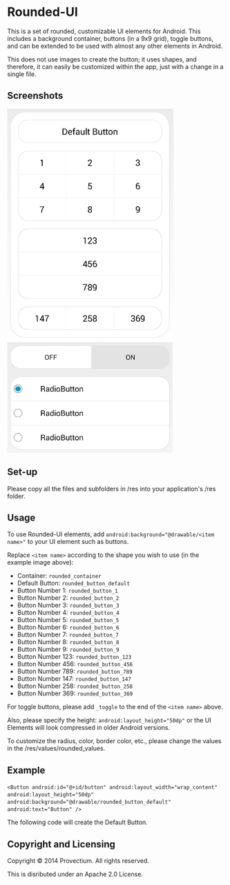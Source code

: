 Rounded-UI
==========

This is a set of rounded, customizable UI elements for Android. This includes a background container, buttons (in a 9x9 grid), toggle buttons, and can be extended to be used with almost any other elements in Android.

This does not use images to create the button; it uses shapes, and therefore, it can easily be customized within the app, just with a change in a single file.

Screenshots
----
![Example image 1](./example1.png)
![Example image 2](./example2.png)

Set-up
----

Please copy all the files and subfolders in /res into your application's /res folder.

Usage
----

To use Rounded-UI elements, add `android:background="@drawable/<item name>"` to your UI element such as buttons.

Replace `<item name>` according to the shape you wish to use (in the example image above):

- Container: `rounded_container`
- Default Button: `rounded_button_default`
- Button Number 1: `rounded_button_1`
- Button Number 2: `rounded_button_2`
- Button Number 3: `rounded_button_3`
- Button Number 4: `rounded_button_4`
- Button Number 5: `rounded_button_5`
- Button Number 6: `rounded_button_6`
- Button Number 7: `rounded_button_7`
- Button Number 8: `rounded_button_8`
- Button Number 9: `rounded_button_9`
- Button Number 123: `rounded_button_123`
- Button Number 456: `rounded_button_456`
- Button Number 789: `rounded_button_789`
- Button Number 147: `rounded_button_147`
- Button Number 258: `rounded_button_258`
- Button Number 369: `rounded_button_369`

For toggle buttons, please add `_toggle` to the end of the `<item name>` above.

Also, please specify the height: `android:layout_height="50dp"` or the UI Elements will look compressed in older Android versions.

To customize the radius, color, border color, etc., please change the values in the /res/values/rounded_values.

Example
----

`<Button
	android:id="@+id/button"
	android:layout_width="wrap_content"
	android:layout_height="50dp"
	android:background="@drawable/rounded_button_default"
	android:text="Button" />`

The following code will create the Default Button.

Copyright and Licensing
----

Copyright © 2014 Provectium. All rights reserved.

This is disributed under an Apache 2.0 License.
